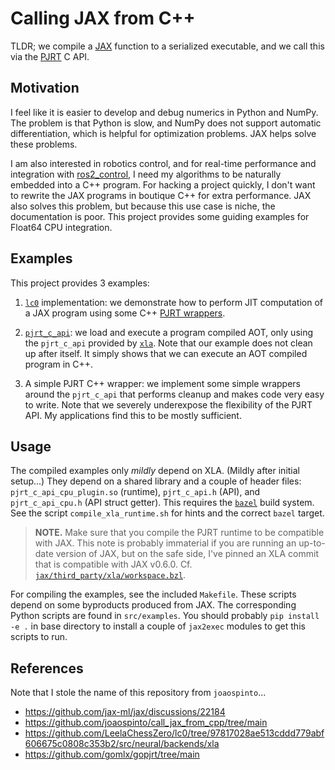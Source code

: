 # Calling JAX from C++

TLDR; we compile a [JAX](https://github.com/jax-ml/jax) function to a serialized executable, and we call this via the [PJRT](https://openxla.org/xla/pjrt) C API.

## Motivation

I feel like it is easier to develop and debug numerics in Python and NumPy.
The problem is that Python is slow, and NumPy does not support automatic differentiation, which is helpful for optimization problems.
JAX helps solve these problems.

I am also interested in robotics control, and for real-time performance and integration with [ros2_control](https://github.com/ros-controls/ros2_control), I need my algorithms to be naturally embedded into a C++ program.
For hacking a project quickly, I don't want to rewrite the JAX programs in boutique C++ for extra performance.
JAX also solves this problem, but because this use case is niche, the documentation is poor.
This project provides some guiding examples for Float64 CPU integration.

## Examples

This project provides 3 examples:

1. [`lc0`](https://github.com/LeelaChessZero/lc0) implementation: we demonstrate how to perform JIT computation of a JAX program using some C++ [PJRT wrappers](https://github.com/LeelaChessZero/lc0/tree/97817028ae513cddd779abf606675c0808c353b2/src/neural/backends/xla).

2. [`pjrt_c_api`](https://github.com/openxla/xla/blob/f47564c12397631f240de1ca44279fdf20b66d88/xla/pjrt/c/pjrt_c_api.h): we load and execute a program compiled AOT, only using the `pjrt_c_api` provided by [`xla`](https://github.com/openxla/xla).
Note that our example does not clean up after itself.
It simply shows that we can execute an AOT compiled program in C++.

3. A simple PJRT C++ wrapper: we implement some simple wrappers around the `pjrt_c_api` that performs cleanup and makes code very easy to write.
Note that we severely underexpose the flexibility of the PJRT API.
My applications find this to be mostly sufficient.

## Usage

The compiled examples only _mildly_ depend on XLA.
(Mildly after initial setup...)
They depend on a shared library and a couple of header files: `pjrt_c_api_cpu_plugin.so` (runtime), `pjrt_c_api.h` (API), and `pjrt_c_api_cpu.h` (API struct getter).
This requires the [`bazel`](https://github.com/bazelbuild/bazel) build system.
See the script `compile_xla_runtime.sh` for hints and the correct `bazel` target.

> **NOTE.**
> Make sure that you compile the PJRT runtime to be compatible with JAX.
> This note is probably immaterial if you are running an up-to-date version of JAX, but on the safe side, I've pinned an XLA commit that is compatible with JAX v0.6.0.
> Cf. [`jax/third_party/xla/workspace.bzl`](https://github.com/jax-ml/jax/blob/123022cae08d83c4d53ac77481b5c2391f003794/third_party/xla/workspace.bzl).

For compiling the examples, see the included `Makefile`.
These scripts depend on some byproducts produced from JAX.
The corresponding Python scripts are found in `src/examples`.
You should probably `pip install -e .` in base directory to install a couple of `jax2exec` modules to get this scripts to run.

## References

Note that I stole the name of this repository from `joaospinto`...

- https://github.com/jax-ml/jax/discussions/22184
- https://github.com/joaospinto/call_jax_from_cpp/tree/main
- https://github.com/LeelaChessZero/lc0/tree/97817028ae513cddd779abf606675c0808c353b2/src/neural/backends/xla
- https://github.com/gomlx/gopjrt/tree/main
